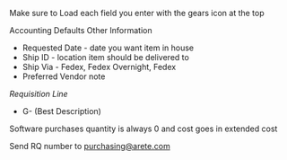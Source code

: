 Make sure to Load each field you enter with the gears icon at the top


Accounting Defaults
Other Information
- Requested Date - date you want item in house
- Ship ID - location item should be delivered to
- Ship Via - Fedex, Fedex Overnight, Fedex
- Preferred Vendor
note

*Requisition Line*
 - G- (Best Description)

Software purchases
quantity is always 0
and cost goes in extended cost


Send RQ number to purchasing@arete.com